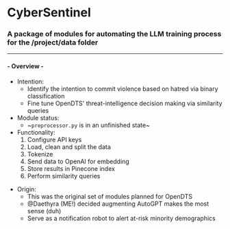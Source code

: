 # CyberSentinel

### A package of modules for automating the LLM training process for the /project/data folder

---

#### - Overview -

- Intention:
  - Identify the intention to commit violence based on hatred via binary classification
  - Fine tune OpenDTS' threat-intelligence decision making via similarity queries
- Module status:
  - ~`preprocessor.py` is in an unfinished state~
- Functionality:
  1) Configure API keys
  2) Load, clean and split the data
  3) Tokenize
  4) Send data to OpenAI for embedding
  5) Store results in Pinecone index
  6) Perform similarity queries

* Origin:
  * This was the original set of modules planned for OpenDTS
  * @Daethyra (ME!) decided augmenting AutoGPT makes the most sense (duh)
  * Serve as a notification robot to alert at-risk minority demographics
